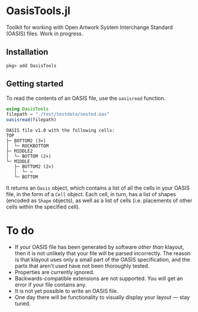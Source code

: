 # OasisTools.jl

Toolkit for working with Open Artwork System Interchange Standard (OASIS) files. Work in progress.

## Installation

```
pkg> add OasisTools
```

## Getting started

To read the contents of an OASIS file, use the `oasisread` function.

```julia
using OasisTools
filepath = "./test/testdata/nested.oas"
oasisread(filepath)
```

```
OASIS file v1.0 with the following cells: 
TOP
├─ BOTTOM2 (3×)
│  └─ ROCKBOTTOM
├─ MIDDLE2
│  └─ BOTTOM (2×)
└─ MIDDLE
   ├─ BOTTOM2 (2×)
   │  └─ ⋯
   └─ BOTTOM
```

It returns an `Oasis` object, which contains a list of all the cells in your OASIS file, in the form of a `Cell` object. Each cell, in turn, has a list of shapes (encoded as `Shape` objects), as well as a list of cells (i.e. placements of other cells within the specified cell).

# To do

- If your OASIS file has been generated by software *other than* klayout, then it is not unlikely that your file will be parsed incorrectly. The reason is that klayout uses only a small part of the OASIS specification, and the parts that aren't used have not been thoroughly tested.
- Properties are currently ignored.
- Backwards-compatible extensions are not supported. You will get an error if your file contains any.
- It is not yet possible to write an OASIS file.
- One day there will be functionality to visually display your layout &mdash; stay tuned.
